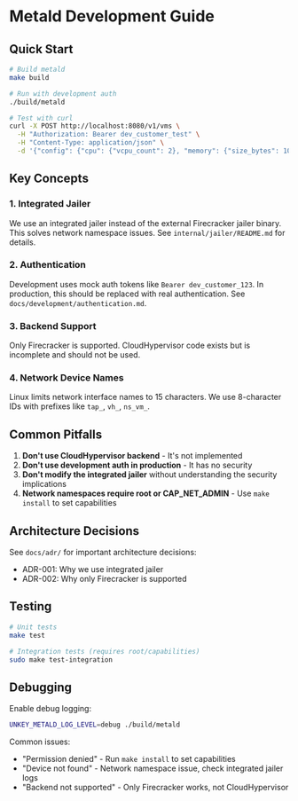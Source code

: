 # Metald Development Guide

## Quick Start

```bash
# Build metald
make build

# Run with development auth
./build/metald

# Test with curl
curl -X POST http://localhost:8080/v1/vms \
  -H "Authorization: Bearer dev_customer_test" \
  -H "Content-Type: application/json" \
  -d '{"config": {"cpu": {"vcpu_count": 2}, "memory": {"size_bytes": 1073741824}}}'
```

## Key Concepts

### 1. Integrated Jailer
We use an integrated jailer instead of the external Firecracker jailer binary. This solves network namespace issues. See `internal/jailer/README.md` for details.

### 2. Authentication
Development uses mock auth tokens like `Bearer dev_customer_123`. In production, this should be replaced with real authentication. See `docs/development/authentication.md`.

### 3. Backend Support
Only Firecracker is supported. CloudHypervisor code exists but is incomplete and should not be used.

### 4. Network Device Names
Linux limits network interface names to 15 characters. We use 8-character IDs with prefixes like `tap_`, `vh_`, `ns_vm_`.

## Common Pitfalls

1. **Don't use CloudHypervisor backend** - It's not implemented
2. **Don't use development auth in production** - It has no security
3. **Don't modify the integrated jailer** without understanding the security implications
4. **Network namespaces require root or CAP_NET_ADMIN** - Use `make install` to set capabilities

## Architecture Decisions

See `docs/adr/` for important architecture decisions:
- ADR-001: Why we use integrated jailer
- ADR-002: Why only Firecracker is supported

## Testing

```bash
# Unit tests
make test

# Integration tests (requires root/capabilities)
sudo make test-integration
```

## Debugging

Enable debug logging:
```bash
UNKEY_METALD_LOG_LEVEL=debug ./build/metald
```

Common issues:
- "Permission denied" - Run `make install` to set capabilities
- "Device not found" - Network namespace issue, check integrated jailer logs
- "Backend not supported" - Only Firecracker works, not CloudHypervisor